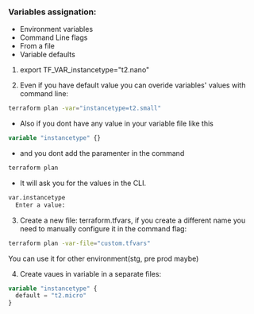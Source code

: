 ### Variables assignation:

- Environment variables
- Command Line flags
- From a file
- Variable defaults

1. export TF_VAR_instancetype="t2.nano"

2. Even if you have default value you can overide variables' values with command line:

```sh
terraform plan -var="instancetype=t2.small"
```

- Also if you dont have any value in your variable file like this

```terraform
variable "instancetype" {}
```

- and you dont add the paramenter in the command

```sh
terraform plan
```

- It will ask you for the values in the CLI.

```sh
var.instancetype
  Enter a value:
```

3. Create a new file: terraform.tfvars, if you create a different name you need to manually configure it in the command flag:

```sh
terraform plan -var-file="custom.tfvars"
```

You can use it for other environment(stg, pre prod maybe)

4. Create vaues in variable in a separate files:

```terraform
variable "instancetype" {
  default = "t2.micro"
}
```
